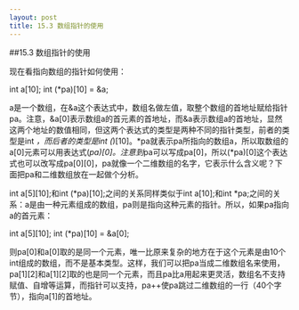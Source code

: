 ```yaml
---
layout: post
title: 15.3 数组指针的使用 
---
```

##15.3 数组指针的使用

现在看指向数组的指针如何使用：

int a[10];
int (*pa)[10] = &a;

a是一个数组，在&a这个表达式中，数组名做左值，取整个数组的首地址赋给指针pa。注意，&a[0]表示数组a的首元素的首地址，而&a表示数组a的首地址，显然这两个地址的数值相同，但这两个表达式的类型是两种不同的指针类型，前者的类型是int *，而后者的类型是int (*)[10]。*pa就表示pa所指向的数组a，所以取数组的a[0]元素可以用表达式(*pa)[0]。注意到*pa可以写成pa[0]，所以(*pa)[0]这个表达式也可以改写成pa[0][0]，pa就像一个二维数组的名字，它表示什么含义呢？下面把pa和二维数组放在一起做个分析。

int a[5][10];和int (*pa)[10];之间的关系同样类似于int a[10];和int *pa;之间的关系：a是由一种元素组成的数组，pa则是指向这种元素的指针。所以，如果pa指向a的首元素：

int a[5][10];
int (*pa)[10] = &a[0];

则pa[0]和a[0]取的是同一个元素，唯一比原来复杂的地方在于这个元素是由10个int组成的数组，而不是基本类型。这样，我们可以把pa当成二维数组名来使用，pa[1][2]和a[1][2]取的也是同一个元素，而且pa比a用起来更灵活，数组名不支持赋值、自增等运算，而指针可以支持，pa++使pa跳过二维数组的一行（40个字节），指向a[1]的首地址。
